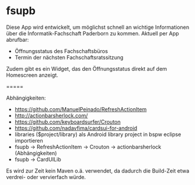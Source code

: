 fsupb
=====


Diese App wird entwickelt, um möglichst schnell an wichtige Informationen über die Informatik-Fachschaft Paderborn zu kommen. Aktuell per App abrufbar:
* Öffnungsstatus des Fachschaftsbüros
* Termin der nächsten Fachschaftsratssitzung

Zudem gibt es ein Widget, das den Öffnungsstatus direkt auf dem Homescreen anzeigt.


=====


Abhängigkeiten: 
* https://github.com/ManuelPeinado/RefreshActionItem
* http://actionbarsherlock.com/
* https://github.com/keyboardsurfer/Crouton
* https://github.com/nadavfima/cardsui-for-android
* libraries ($project/library) als Android library project in bspw eclipse importieren
* fsupb -> RefreshActionItem -> Crouton -> actionbarsherlock (Abhängigkeiten)
* fsupb -> CardUILib
 
Es wird zur Zeit kein Maven o.ä. verwendet, da dadurch die Build-Zeit etwa verdrei- oder vervierfach würde.




